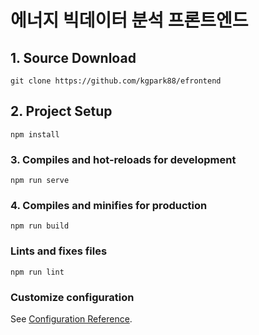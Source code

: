 # 에너지 빅데이터 분석 프론트엔드


## 1. Source Download
```
git clone https://github.com/kgpark88/efrontend
```

## 2. Project Setup
```
npm install
```

### 3. Compiles and hot-reloads for development
```
npm run serve
```

### 4. Compiles and minifies for production
```
npm run build
```

### Lints and fixes files
```
npm run lint
```

### Customize configuration
See [Configuration Reference](https://cli.vuejs.org/config/).
